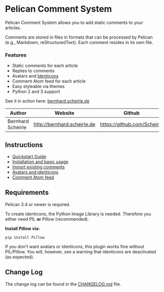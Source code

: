 # Pelican Comment System

Pelican Comment System allows you to add static comments to your articles.

Comments are stored in files in formats that can be processed by Pelican (e.g., Markdown, reStructuredText). Each comment resides in its own file.

### Features

 - Static comments for each article
 - Replies to comments
 - Avatars and [Identicons](https://en.wikipedia.org/wiki/Identicon)
 - Comment Atom feed for each article
 - Easy styleable via themes
 - Python 2 and 3 support


See it in action here: [bernhard.scheirle.de](http://bernhard.scheirle.de/posts/2014/March/29/static-comments-via-email/)

Author             | Website                       | Github
-------------------|-------------------------------|------------------------------
Bernhard Scheirle  | <http://bernhard.scheirle.de> | <https://github.com/Scheirle>

## Instructions

 - [Quickstart Guide](doc/quickstart.md)
 - [Installation and basic usage](doc/installation.md)
 - [Import existing comments](doc/import.md)
 - [Avatars and identicons](doc/avatars.md)
 - [Comment Atom feed](doc/feed.md)
 
## Requirements

Pelican 3.4 or newer is required.

To create identicons, the Python Image Library is needed. Therefore you either need PIL **or** Pillow (recommended).

**Install Pillow via:**

    pip install Pillow

If you don't want avatars or identicons, this plugin works fine without PIL/Pillow. You will, however, see a warning that identicons are deactivated (as expected).

## Change Log

The change log can be found in the [CHANGELOG.md](./CHANGELOG.md) file.
